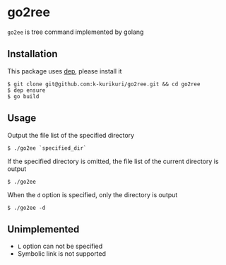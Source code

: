 # go2ree
`go2ee` is tree command implemented by golang

## Installation
This package uses [dep](https://github.com/golang/dep), please install it

```
$ git clone git@github.com:k-kurikuri/go2ree.git && cd go2ree
$ dep ensure
$ go build
```

## Usage
Output the file list of the specified directory
```
$ ./go2ee `specified_dir`
```

If the specified directory is omitted, the file list of the current directory is output
```
$ ./go2ee
```

When the `d` option is specified, only the directory is output
```
$ ./go2ee -d
```

## Unimplemented
- `L` option can not be specified
- Symbolic link is not supported
